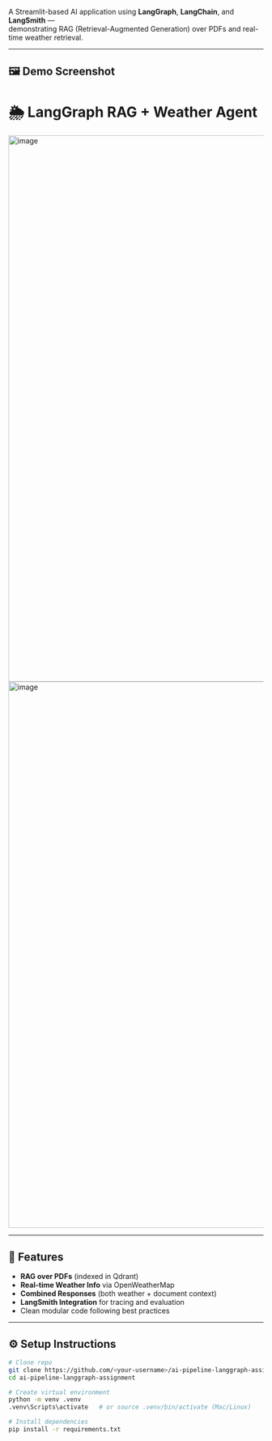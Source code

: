 A Streamlit-based AI application using **LangGraph**, **LangChain**, and **LangSmith** —  
demonstrating RAG (Retrieval-Augmented Generation) over PDFs and real-time weather retrieval.

---

## 🖼️ Demo Screenshot 
# 🌦️ LangGraph RAG + Weather Agent

<img width="1849" height="1079" alt="image" src="https://github.com/user-attachments/assets/8365b6a7-2eb1-4a79-9440-b491e7e3afd8" />

<img width="1849" height="1079" alt="image" src="https://github.com/user-attachments/assets/d6680e80-957c-41ac-9f0b-a55e99b7dc18" />

---
 
## 🚀 Features
- **RAG over PDFs** (indexed in Qdrant)
- **Real-time Weather Info** via OpenWeatherMap
- **Combined Responses** (both weather + document context)
- **LangSmith Integration** for tracing and evaluation
- Clean modular code following best practices

---

## ⚙️ Setup Instructions

```bash
# Clone repo
git clone https://github.com/<your-username>/ai-pipeline-langgraph-assignment.git
cd ai-pipeline-langgraph-assignment

# Create virtual environment
python -m venv .venv
.venv\Scripts\activate   # or source .venv/bin/activate (Mac/Linux)

# Install dependencies
pip install -r requirements.txt
